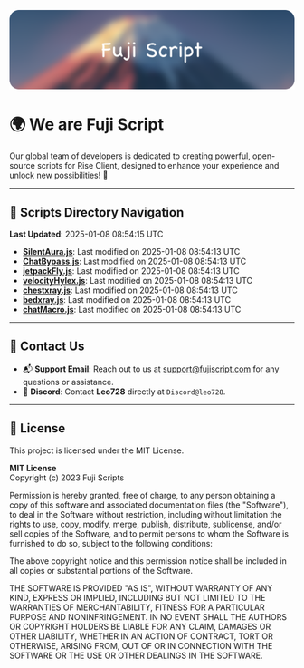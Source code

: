 ![Banner](.github/b.webp)

# 🌍 **We are Fuji Script**

Our global team of developers is dedicated to creating powerful, open-source scripts for Rise Client, designed to enhance your experience and unlock new possibilities! 🌟

---
<!-- SCRIPTS_NAVIGATION_START -->
## 📂 **Scripts Directory Navigation**

**Last Updated**: 2025-01-08 08:54:15 UTC

- **[SilentAura.js](scripts/SilentAura.js)**: Last modified on 2025-01-08 08:54:13 UTC
- **[ChatBypass.js](scripts/ChatBypass.js)**: Last modified on 2025-01-08 08:54:13 UTC
- **[jetpackFly.js](scripts/jetpackFly.js)**: Last modified on 2025-01-08 08:54:13 UTC
- **[velocityHylex.js](scripts/velocityHylex.js)**: Last modified on 2025-01-08 08:54:13 UTC
- **[chestxray.js](scripts/chestxray.js)**: Last modified on 2025-01-08 08:54:13 UTC
- **[bedxray.js](scripts/bedxray.js)**: Last modified on 2025-01-08 08:54:13 UTC
- **[chatMacro.js](scripts/chatMacro.js)**: Last modified on 2025-01-08 08:54:13 UTC

<!-- SCRIPTS_NAVIGATION_END -->

---

## 💬 **Contact Us**  
- 📬 **Support Email**: Reach out to us at [support@fujiscript.com](mailto:support@fujiscript.com) for any questions or assistance.  
- 💬 **Discord**: Contact **Leo728** directly at `Discord@leo728`.

---

## 📜 **License**

This project is licensed under the MIT License.  

**MIT License**  
Copyright (c) 2023 Fuji Scripts  

Permission is hereby granted, free of charge, to any person obtaining a copy of this software and associated documentation files (the "Software"), to deal in the Software without restriction, including without limitation the rights to use, copy, modify, merge, publish, distribute, sublicense, and/or sell copies of the Software, and to permit persons to whom the Software is furnished to do so, subject to the following conditions:  

The above copyright notice and this permission notice shall be included in all copies or substantial portions of the Software.  

THE SOFTWARE IS PROVIDED "AS IS", WITHOUT WARRANTY OF ANY KIND, EXPRESS OR IMPLIED, INCLUDING BUT NOT LIMITED TO THE WARRANTIES OF MERCHANTABILITY, FITNESS FOR A PARTICULAR PURPOSE AND NONINFRINGEMENT. IN NO EVENT SHALL THE AUTHORS OR COPYRIGHT HOLDERS BE LIABLE FOR ANY CLAIM, DAMAGES OR OTHER LIABILITY, WHETHER IN AN ACTION OF CONTRACT, TORT OR OTHERWISE, ARISING FROM, OUT OF OR IN CONNECTION WITH THE SOFTWARE OR THE USE OR OTHER DEALINGS IN THE SOFTWARE.  
